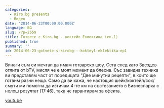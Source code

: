 ```yaml
---
categories:
  - Kiro.bg presents
  - Видео
date: '2014-06-23T00:00:00.000Z'
language: BG
slug: /?p=2559
title: Гответе с Kiro.bg - коктейл Еклектика (еп.1)
published: true
summary: ''
id: 2014-06-23-gotvete-s-kirobg---kokteyl-eklektika-ep1
---
```


Винаги съм си мечтал да имам готварско шоу. Сега след като Звездев отлита от bTV, мисля че е моят момент да блесна. Със завидна техника ви представям част от поредицата "Две минутни рецепти", в които ще готвим разни неща. Само да ви кажа, че настощия шейк/коктейл/сок/смути ми помогна да изтичам 4-те км на състезанието в Бизнеспарка с нелош резултат (17:46), така че гарантирам за ефекта.

[youtube](https://www.youtube.com/watch?v=U9iSMmj7b-4)
